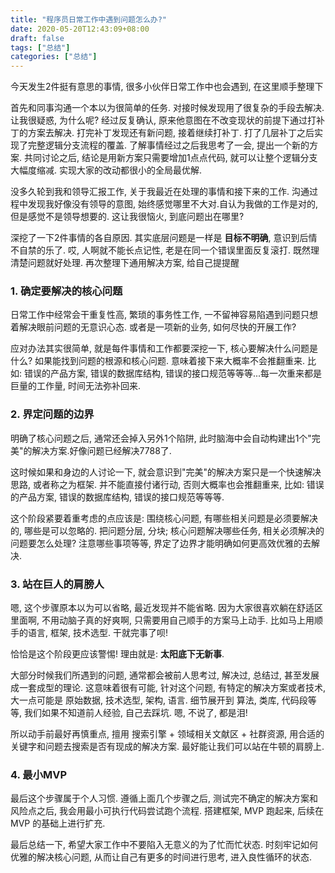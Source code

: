 ```yaml
---
title: "程序员日常工作中遇到问题怎么办?"
date: 2020-05-20T12:43:09+08:00
draft: false
tags: ["总结"]
categories: ["总结"]
---
```

今天发生2件挺有意思的事情, 很多小伙伴日常工作中也会遇到, 在这里顺手整理下

首先和同事沟通一个本以为很简单的任务. 对接时候发现用了很复杂的手段去解决. 让我很疑惑, 为什么呢?  经过反复确认, 原来他意图在不改变现状的前提下通过打补丁的方案去解决. 打完补丁发现还有新问题, 接着继续打补丁. 打了几层补丁之后实现了完整逻辑分支流程的覆盖. 了解事情经过之后我思考了一会, 提出一个新的方案. 共同讨论之后, 结论是用新方案只需要增加1点点代码, 就可以让整个逻辑分支大幅度缩减. 实现大家的改动都很小的全局最优解.

没多久轮到我和领导汇报工作, 关于我最近在处理的事情和接下来的工作. 沟通过程中发现我好像没有领导的意图, 始终感觉哪里不大对.自认为我做的工作是对的, 但是感觉不是领导想要的. 这让我很恼火, 到底问题出在哪里?

深挖了一下2件事情的各自原因. 其实底层问题是一样是 **目标不明确**, 意识到后情不自禁的乐了. 哎, 人啊就不能长点记性, 老是在同一个错误里面反复滚打. 既然理清楚问题就好处理. 再次整理下通用解决方案, 给自己提提醒

### 1. 确定要解决的核心问题

日常工作中经常会干重复性高, 繁琐的事务性工作, 一不留神容易陷遇到问题只想着解决眼前问题的无意识心态. 或者是一项新的业务, 如何尽快的开展工作?

 应对办法其实很简单, 就是每件事情和工作都要深挖一下, 核心要解决什么问题是什么?  如果能找到问题的根源和核心问题. 意味着接下来大概率不会推翻重来. 比如: 错误的产品方案, 错误的数据库结构, 错误的接口规范等等等...每一次重来都是巨量的工作量, 时间无法弥补回来.

### 2. 界定问题的边界

明确了核心问题之后, 通常还会掉入另外1个陷阱, 此时脑海中会自动构建出1个"完美"的解决方案.好像问题已经解决7788了. 

这时候如果和身边的人讨论一下, 就会意识到"完美"的解决方案只是一个快速解决思路, 或者称之为框架. 并不能直接付诸行动, 否则大概率也会推翻重来, 比如: 错误的产品方案, 错误的数据库结构, 错误的接口规范等等等.

这个阶段紧要着重考虑的点应该是: 围绕核心问题, 有哪些相关问题是必须要解决的, 哪些是可以忽略的. 把问题分层, 分块; 核心问题解决哪些任务, 相关必须解决的问题要怎么处理? 注意哪些事项等等, 界定了边界才能明确如何更高效优雅的去解决.

### 3. 站在巨人的肩膀人

嗯, 这个步骤原本以为可以省略, 最近发现并不能省略. 因为大家很喜欢躺在舒适区里面啊, 不用动脑子真的好爽啊, 只需要用自己顺手的方案马上动手. 比如马上用顺手的语言, 框架, 技术选型. 干就完事了呗!

恰恰是这个阶段更应该警惕! 理由就是: **太阳底下无新事**.

大部分时候我们所遇到的问题, 通常都会被前人思考过,  解决过, 总结过, 甚至发展成一套成型的理论. 这意味着很有可能, 针对这个问题, 有特定的解决方案或者技术, 大一点可能是 原始数据, 技术选型, 架构, 语言. 细节展开到 算法, 类库, 代码段等等, 我们如果不知道前人经验, 自己去踩坑. 嗯, 不说了, 都是泪!

所以动手前最好再慎重点, 擅用 搜索引擎 + 领域相关文献区 + 社群资源, 用合适的关键字和问题去搜索是否有现成的解决方案. 最好能让我们可以站在牛顿的肩膀上. 

### 4. 最小MVP

最后这个步骤属于个人习惯. 遵循上面几个步骤之后,  测试完不确定的解决方案和风险点之后, 我会用最小可执行代码尝试跑个流程. 搭建框架, MVP 跑起来, 后续在 MVP 的基础上进行扩充.



最后总结一下, 希望大家工作中不要陷入无意义的为了忙而忙状态. 时刻牢记如何优雅的解决核心问题, 从而让自己有更多的时间进行思考, 进入良性循环的状态.


